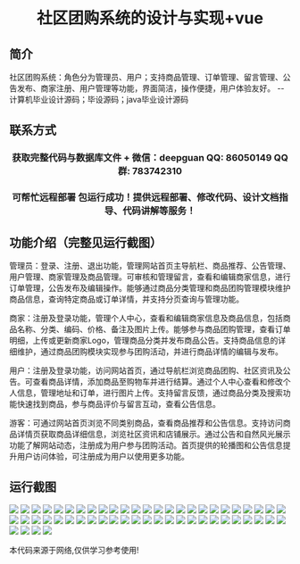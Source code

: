 <p><h1 align="center">社区团购系统的设计与实现+vue</h1></p>

## 简介
社区团购系统：角色分为管理员、用户；支持商品管理、订单管理、留言管理、公告发布、商家注册、用户管理等功能，界面简洁，操作便捷，用户体验友好。    --计算机毕业设计源码；毕设源码；java毕业设计源码


## 联系方式
<p><h3 align="center">获取完整代码与数据库文件 + 微信：deepguan QQ: 86050149 QQ群: 783742310</h3></p>
<p><h3 align="center">可帮忙远程部署 包运行成功！提供远程部署、修改代码、设计文档指导、代码讲解等服务！</h3></p>

## 功能介绍（完整见运行截图）
管理员：登录、注册、退出功能，管理网站首页主导航栏、商品推荐、公告管理、用户管理、商家管理及商品管理。可审核和管理留言，查看和编辑商家信息，进行订单管理，公告发布及编辑操作。能够通过商品分类管理和商品团购管理模块维护商品信息，查询特定商品或订单详情，并支持分页查询与管理功能。

商家：注册及登录功能，管理个人中心，查看和编辑商家信息及商品信息，包括商品名称、分类、编码、价格、备注及图片上传。能够参与商品团购管理，查看订单明细，上传或更新商家Logo，管理商品分类并发布商品公告。支持商品信息的详细维护，通过商品团购模块实现参与团购活动，并进行商品详情的编辑与发布。

用户：注册及登录功能，访问网站首页，通过导航栏浏览商品团购、社区资讯及公告。可查看商品详情，添加商品至购物车并进行结算。通过个人中心查看和修改个人信息，管理地址和订单，进行图片上传。支持留言反馈，通过商品分类及搜索功能快速找到商品，参与商品评价与留言互动，查看公告信息。

游客：可通过网站首页浏览不同类别商品，查看商品推荐和公告信息。支持访问商品详情页获取商品详细信息，浏览社区资讯和店铺展示。通过公告和自然风光展示功能了解网站动态，注册成为用户参与团购活动。首页提供的轮播图和公告信息提升用户访问体验，可注册成为用户以使用更多功能。


## 运行截图
![](img/001.jpg)
![](img/002.jpg)
![](img/003.jpg)
![](img/004.jpg)
![](img/005.jpg)
![](img/006.jpg)
![](img/007.jpg)
![](img/008.jpg)
![](img/009.jpg)
![](img/010.jpg)
![](img/011.jpg)
![](img/012.jpg)
![](img/013.jpg)
![](img/014.jpg)
![](img/015.jpg)
![](img/016.jpg)
![](img/017.jpg)
![](img/018.jpg)
![](img/019.jpg)
![](img/020.jpg)
![](img/021.jpg)
![](img/022.jpg)
![](img/023.jpg)
![](img/024.jpg)
![](img/025.jpg)
![](img/026.jpg)
![](img/027.jpg)
![](img/028.jpg)
![](img/029.jpg)
![](img/030.jpg)
![](img/031.jpg)
![](img/032.jpg)
![](img/033.jpg)
![](img/034.jpg)
![](img/035.jpg)
![](img/036.jpg)
![](img/037.jpg)
![](img/038.jpg)
![](img/039.jpg)
![](img/040.jpg)
![](img/041.jpg)
![](img/042.jpg)
![](img/043.jpg)
![](img/044.jpg)
![](img/045.jpg)
![](img/046.jpg)
![](img/047.jpg)
![](img/048.jpg)
![](img/049.jpg)
![](img/050.jpg)
![](img/051.jpg)
![](img/052.jpg)
![](img/053.jpg)
![](img/054.jpg)

<p>本代码来源于网络,仅供学习参考使用!</p>
